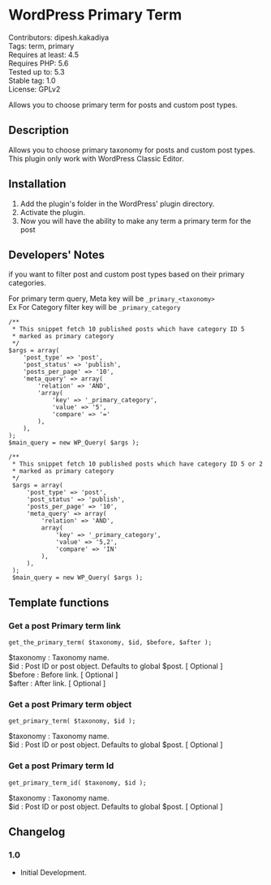 # WordPress Primary Term
Contributors: dipesh.kakadiya  
Tags: term, primary  
Requires at least: 4.5  
Requires PHP: 5.6  
Tested up to: 5.3  
Stable tag: 1.0  
License: GPLv2

Allows you to choose primary term for posts and custom post types.

## Description

Allows you to choose primary taxonomy for posts and custom post types.  
This plugin only work with WordPress Classic Editor.

## Installation
1. Add the plugin's folder in the WordPress' plugin directory.
2. Activate the plugin.
3. Now you will have the ability to make any term a primary term for the post

## Developers' Notes

if you want to filter post and custom post types based on their primary categories.

For primary term query, Meta key will be `_primary_<taxonomy>`  
Ex For Category filter key will be `_primary_category`
```
/**
 * This snippet fetch 10 published posts which have category ID 5
 * marked as primary category
 */
$args = array(
    'post_type' => 'post',
    'post_status' => 'publish',
    'posts_per_page' => '10',
    'meta_query' => array(
        'relation' => 'AND',
        'array(
            'key' => '_primary_category',
            'value' => '5',
            'compare' => '='
        ),
    ),
);
$main_query = new WP_Query( $args );

/**
 * This snippet fetch 10 published posts which have category ID 5 or 2
 * marked as primary category
 */
 $args = array(
     'post_type' => 'post',
     'post_status' => 'publish',
     'posts_per_page' => '10',
     'meta_query' => array(
         'relation' => 'AND',
         array(
             'key' => '_primary_category',
             'value' => '5,2',
             'compare' => 'IN'
         ),
     ),
 );
 $main_query = new WP_Query( $args );

```

## Template functions

### Get a post Primary term link

`get_the_primary_term( $taxonomy, $id, $before, $after );`

$taxonomy : Taxonomy name.  
$id       : Post ID or post object. Defaults to global $post. [ Optional ]  
$before   : Before link. [ Optional ]  
$after    : After link. [ Optional ]  

### Get a post Primary term object

`get_primary_term( $taxonomy, $id );`

$taxonomy : Taxonomy name.  
$id       : Post ID or post object. Defaults to global $post. [ Optional ]  

### Get a post Primary term Id

`get_primary_term_id( $taxonomy, $id );`

$taxonomy : Taxonomy name.  
$id       : Post ID or post object. Defaults to global $post. [ Optional ]  

## Changelog

### 1.0
* Initial Development.
